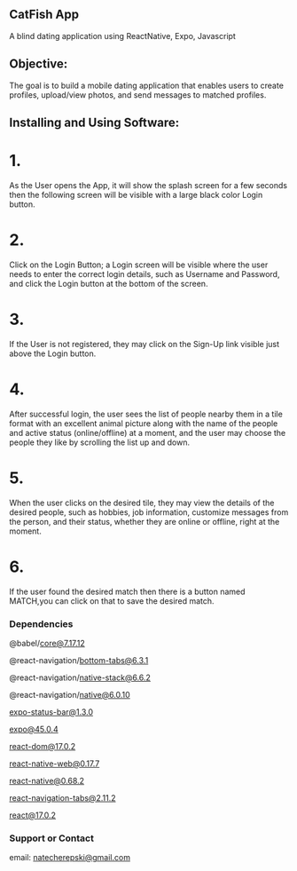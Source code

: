 ## CatFish App

A blind dating application using ReactNative, Expo, Javascript


## Objective:

The goal is to build a mobile dating application that enables users to create profiles, upload/view photos, and send messages to matched profiles.

## Installing and Using Software:

# 1.
As the User opens the App, it will show the splash screen for a few seconds then the following screen will be visible with a large black color Login button.

# 2.
Click on the Login Button; a Login screen will be visible where the user needs to enter the correct login details, such as Username and Password, and click the Login button at the bottom of the screen.

# 3.
If the User is not registered, they may click on the Sign-Up link visible just above the Login button. 

# 4.
After successful login, the user sees the list of people nearby them in a tile format with an excellent animal picture along with the name of the people and active status (online/offline) at a moment, and the user may choose the people they like by scrolling the list up and down.

# 5.
When the user clicks on the desired tile, they may view the details of the desired people, such as hobbies, job information, customize messages from the person, and their status, whether they are online or offline, right at the moment.

# 6.
If the user found the desired match then there is a button named MATCH,you can click on that to save the desired match.



### Dependencies

@babel/core@7.17.12

@react-navigation/bottom-tabs@6.3.1

@react-navigation/native-stack@6.6.2

@react-navigation/native@6.0.10

expo-status-bar@1.3.0

expo@45.0.4

react-dom@17.0.2

react-native-web@0.17.7

react-native@0.68.2

react-navigation-tabs@2.11.2

react@17.0.2


### Support or Contact

email: natecherepski@gmail.com